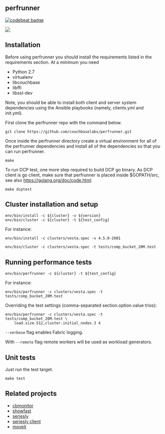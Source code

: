 perfrunner
----------

[![codebeat badge](https://codebeat.co/badges/7870f2d2-4a41-477e-af30-d9a8cf097626)](https://codebeat.co/projects/github-com-couchbase-perfrunner)

![](docs/perf_infra.png)

Installation
------------

Before using perfrunner you should install the requirements listed in the requirements section. At a minimum you need

* Python 2.7
* virtualenv
* libcouchbase
* libffi
* libssl-dev

Note, you should be able to install both client and server system dependencies using the Ansible playbooks (namely, clients.yml and init.yml).

First clone the perfrunner repo with the command below.

    git clone https://github.com/couchbaselabs/perfrunner.git

Once inside the perfrunner directory create a virtual environment for all of the perfrunner dependencies and install all of the dependencies so that you can run perfrunner.

    make

To run DCP test, one more step required to build DCP go binary.
As DCP client is go client, make sure that perfrunner is placed inside $GOPATH/src, see also https://golang.org/doc/code.html

    make dcptest

Cluster installation and setup
------------------------------

    env/bin/install -c ${cluster} -v ${version}
    env/bin/cluster -c ${cluster} -t ${test_config}

For instance:

    env/bin/install -c clusters/vesta.spec -v 4.5.0-2601

    env/bin/cluster -c clusters/vesta.spec -t tests/comp_bucket_20M.test

Running performance tests
-------------------------

    env/bin/perfrunner -c ${cluster} -t ${test_config}

For instance:

    env/bin/perfrunner -c clusters/vesta.spec -t tests/comp_bucket_20M.test

Overriding the test settings (comma-separated section.option.value trios):

    env/bin/perfrunner -c clusters/vesta.spec -t tests/comp_bucket_20M.test \
        load.size.512,cluster.initial_nodes.3 4

`--verbose` flag enables Fabric logging.

With `--remote` flag remote workers will be used as workload generators.

Unit tests
----------

Just run the test target.

    make test

Related projects
----------------

* [cbmonitor](https://github.com/couchbase/cbmonitor)
* [showfast](https://github.com/couchbaselabs/showfast)
* [seriesly](https://github.com/dustin/seriesly)
* [seriesly client](https://github.com/pavel-paulau/seriesly-python-client)
* [moveit](https://github.com/pavel-paulau/moveit)
